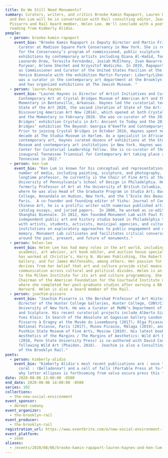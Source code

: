 ```yaml
---
title: Do We Still Need Monuments?
summary: Curators, writers, and critics Brooke Kamin Rapaport, Lauren Haynes,
  and Ken Lum will be in conversation with Rail consulting editor, Joachim
  Pissarro and Rail board member, Helen Lee. We'll conclude with a poetry
  reading from Kimberly Alidio.
people:
  - person: brooke-kamin-rapaport
    event_bio: "Brooke Kamin Rapaport is Deputy Director and Martin Friedman Chief
      Curator at Madison Square Park Conservancy in New York. She is responsible
      for the Conservancy’s program of commissioned, public sculpture
      exhibitions by contemporary artists including Diana Al-Hadid, Tony Cragg,
      Leonardo Drew, Teresita Fernández, Josiah McElheny, Ivan Navarro, Martin
      Puryear, Arlene Shechet and Krzysztof Wodiczko. In 2019, Rapaport served
      as Commissioner and Curator of the United States Pavilion at the 2019
      Venice Biennale with the exhibition Martin Puryear: Liberty/Libertà. She
      was a curator in the contemporary art department at the Brooklyn Museum
      and has organized exhibitions at The Jewish Museum. "
  - person: lauren-haynes
    event_bio: "Lauren Haynes is Director of Artist Initiatives and Curator,
      Contemporary Art at Crystal Bridges Museum of American Art and the
      Momentary in Bentonville, Arkansas. Haynes led the curatorial team of
      State of the Art 2020, the second iteration of State of the Art:
      Discovering American Art Now (2014), which opened at both Crystal Bridges
      and the Momentary in February 2020. She was co-curator of the 2019 Crystal
      Bridges’ exhibition Crystals in Art: Ancient to Today and the 2018 Crystal
      Bridges’ exhibition The Beyond: Georgia O’Keeffe and Contemporary Art.
      Prior to joining Crystal Bridges in October 2016, Haynes spent nearly a
      decade at The Studio Museum in Harlem. As a specialist in African-American
      contemporary art, Haynes curated dozens of exhibitions at the Studio
      Museum and contemporary art institutions in New York. Haynes was a 2018
      Center for Curatorial Leadership fellow. She is co-curator of the
      inaugural Tennessee Triennial for Contemporary Art taking place across
      Tennessee in 2022."
  - person: ken-lum
    event_bio: "Ken Lum is known for his conceptual and representational art in a
      number of media, including painting, sculpture, and photography. A
      longtime professor, he currently is the Chair of Fine Arts at the
      University of Pennsylvania’s School of Design in Philadelphia. He was
      formerly Professor of Art at the University of British Columbia, Vancouver
      where he was also Head of the Graduate Program in Studio Art; Bard
      College, Annandale on Hudson, New York, and the l’Ecole des Beaux-Arts,
      Paris.  A co-founder and founding editor of Yishu: Journal of Contemporary
      Chinese Art, he is a prolific writer with numerous published articles,
      catalog essays, and juried papers.  In 2000, he worked as co-editor of the
      Shanghai Biennale. In 2012, Ken founded Monument Lab with Paul Farber,
      independent public art and history studio based in Philadelphia that works
      with artists, students, activists, municipal agencies, and cultural
      institutions on exploratory approaches to public engagement and collective
      memory. Monument Lab cultivates and facilitates critical conversations
      around the past, present, and future of monuments."
  - person: helen-lee
    event_bio: Helen Lee has had many roles in the art world, including collector,
      academic, art advisor, art book editor, and auction house specialist. She
      has worked at Christie’s, Harry N. Abrams Publishing, the Robert Miller
      Gallery, and for James Wolfensohn, among others. Her passion for the arts
      derives from her belief that art and culture provide vital means of
      communication across cultural and political divides. Helen is an advisor
      to the Milken Institute for its art and culture programming. She is the
      Chairman of the American Foundation for the Courtauld Institute of Art,
      where she completed her post-graduate studies after earning a BA from
      Harvard. Helen is also a board member of the Rail.
  - person: joachim-pissaro
    event_bio: "Joachim Pissarro is the Bershad Professor of Art History and
      Director of the Hunter College Galleries, Hunter College, CUNY/City
      University of New York. He was a Curator at MoMA’s Department of Painting
      and Sculpture. His recent curatorial projects include Alberto Giacometti |
      Yves Klein: In Search of the Absolute at Gagosian Gallery London (2016);
      Pissarro à Eragny at the Musée du Luxembourg (2017); Olga Picasso, Musée
      National Picasso, Paris (2017), Museo Picasso, Málaga (2019), and the
      Pushkin State Museum of Fine Arts, Moscow (2019). His latest book
      Aesthetics of the Margins / The Margins of Aesthetics: Wild Art Explained
      (2018, Penn State University Press) is co-authored with David Carrier,
      following Wild Art (Phaidon, 2016).  Joachim is also a Consulting Editor
      of the Brooklyn Rail."
poets:
  - person: kimberly-alidio
    event_bio: "Kimberly Alidio's most recent publications are : once teeth bones
      coral : (Belladonna*) and a cell of falls (Portable Press at Yo-Yo Labs).
      why letter ellipses is forthcoming from selva oscura press this fall."
date: 2020-08-06 13:00:00 -0500
end_date: 2020-08-06 14:00:00 -0500
series: 102
collections:
  - the-new-social-environment
event_sponsor:
  - dermot-comany
event_organizer:
  - the-brooklyn-rail
event_producer:
  - the-brooklyn-rail
registration_url: https://www.eventbrite.com/e/new-social-environment-102-brooke-kamin-rapaport-lauren-haynes-ken-lum-tickets-115521757687
event_platform:
  - zoom
aliases:
  - /events/2020/08/06/brooke-kamin-rapaport-lauren-haynes-and-ken-lum-with-joachim-pissarro-and-helen-lee/
---
```

